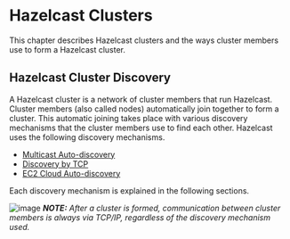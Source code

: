 
# Hazelcast Clusters

This chapter describes Hazelcast clusters and the ways cluster members use to form a Hazelcast cluster. 

## Hazelcast Cluster Discovery

A Hazelcast cluster is a network of cluster members that run Hazelcast. Cluster members (also called nodes) automatically join together to form a cluster. This automatic joining takes place with various discovery mechanisms that the cluster members use to find each other. Hazelcast uses the following discovery mechanisms.

- [Multicast Auto-discovery](#multicast-auto-discovery)
- [Discovery by TCP](#discovery-by-tcp)
- [EC2 Cloud Auto-discovery](#ec2-cloud-auto-discovery)

Each discovery mechanism is explained in the following sections.

	
![image](images/NoteSmall.jpg) ***NOTE:*** *After a cluster is formed, communication between cluster members is always via TCP/IP, regardless of the discovery mechanism used.*



